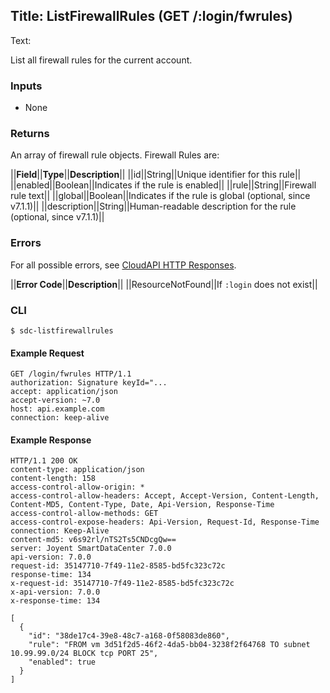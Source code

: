Title: ListFirewallRules (GET /:login/fwrules)
---
Text:

List all firewall rules for the current account.

### Inputs

* None

### Returns

An array of firewall rule objects.  Firewall Rules are:

||**Field**||**Type**||**Description**||
||id||String||Unique identifier for this rule||
||enabled||Boolean||Indicates if the rule is enabled||
||rule||String||Firewall rule text||
||global||Boolean||Indicates if the rule is global (optional, since v7.1.1)||
||description||String||Human-readable description for the rule (optional, since v7.1.1)||

### Errors

For all possible errors, see [CloudAPI HTTP Responses](#cloudapi-http-responses).

||**Error Code**||**Description**||
||ResourceNotFound||If `:login` does not exist||

### CLI

    $ sdc-listfirewallrules

#### Example Request

    GET /login/fwrules HTTP/1.1
    authorization: Signature keyId="...
    accept: application/json
    accept-version: ~7.0
    host: api.example.com
    connection: keep-alive

#### Example Response

    HTTP/1.1 200 OK
    content-type: application/json
    content-length: 158
    access-control-allow-origin: *
    access-control-allow-headers: Accept, Accept-Version, Content-Length, Content-MD5, Content-Type, Date, Api-Version, Response-Time
    access-control-allow-methods: GET
    access-control-expose-headers: Api-Version, Request-Id, Response-Time
    connection: Keep-Alive
    content-md5: v6s92rl/nTS2Ts5CNDcgQw==
    server: Joyent SmartDataCenter 7.0.0
    api-version: 7.0.0
    request-id: 35147710-7f49-11e2-8585-bd5fc323c72c
    response-time: 134
    x-request-id: 35147710-7f49-11e2-8585-bd5fc323c72c
    x-api-version: 7.0.0
    x-response-time: 134

    [
      {
        "id": "38de17c4-39e8-48c7-a168-0f58083de860",
        "rule": "FROM vm 3d51f2d5-46f2-4da5-bb04-3238f2f64768 TO subnet 10.99.99.0/24 BLOCK tcp PORT 25",
        "enabled": true
      }
    ]

